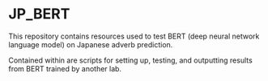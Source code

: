 # JP_BERT
This repository contains resources used to test BERT (deep neural network language model) on Japanese adverb prediction.

Contained within are scripts for setting up, testing, and outputting results from BERT trained by another lab.
